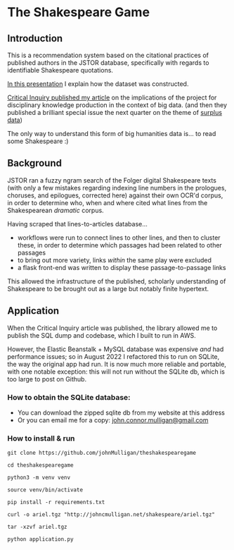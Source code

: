 # The Shakespeare Game

## Introduction

This is a recommendation system based on the citational practices of published authors in the JSTOR database, specifically with regards to identifiable Shakespeare quotations.

[In this presentation](http://www.johncmulligan.net/blog/2019/10/14/2019-rice-data-science-conference/) I explain how the dataset was constructed.

[Critical Inquiry published my article](https://www.journals.uchicago.edu/doi/10.1086/715982) on the implications of the project for disciplinary knowledge production in the context of big data. (and then they published a brilliant special issue the next quarter on the theme of [surplus data](https://www.journals.uchicago.edu/doi/abs/10.1086/717320))

The only way to understand this form of big humanities data is... to read some Shakespeare :)

## Background

JSTOR ran a fuzzy ngram search of the Folger digital Shakespeare texts (with only a few mistakes regarding indexing line numbers in the prologues, choruses, and epilogues, corrected here) against their own OCR'd corpus, in order to determine who, when and where cited what lines from the Shakespearean _dramatic_ corpus.

Having scraped that lines-to-articles database...

* workflows were run to connect lines to other lines, and then to cluster these, in order to determine which passages had been related to other passages
* to bring out more variety, links _within_ the same play were excluded
* a flask front-end was written to display these passage-to-passage links

This allowed the infrastructure of the published, scholarly understanding of Shakespeare to be brought out as a large but notably finite hypertext.

## Application

When the Critical Inquiry article was published, the library allowed me to publish the SQL dump and codebase, which I built to run in AWS.

However, the Elastic Beanstalk + MySQL database was expensive *and* had performance issues; so in August 2022 I refactored this to run on SQLite, the way the original app had run. It is now much more reliable and portable, with one notable exception: this will not run without the SQLite db, which is too large to post on Github.

### How to obtain the SQLite database:

* You can download the zipped sqlite db from my website at this address
* Or you can email me for a copy: john.connor.mulligan@gmail.com

### How to install & run

```
git clone https://github.com/johnMulligan/theshakespearegame

cd theshakespearegame

python3 -m venv venv

source venv/bin/activate

pip install -r requirements.txt

curl -o ariel.tgz "http://johncmulligan.net/shakespeare/ariel.tgz"

tar -xzvf ariel.tgz

python application.py
```